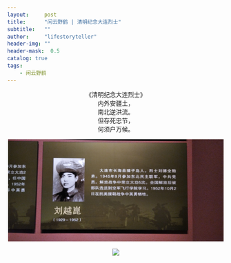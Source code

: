 ```yaml
---
layout:     post
title:      "闲云野鹤 | 清明纪念大连烈士"
subtitle:   ""
author:     "lifestoryteller"
header-img: ""
header-mask:  0.5
catalog: true
tags:
    - 闲云野鹤
---
```



<div align="center">《清明纪念大连烈士》  
    
    
<div align="center">内外安疆土，
    
<div align="center">南北逆洪流。
    
<div align="center">但存死忠节，
    
<div align="center">何须户万候。


<p align="center">
  <img width="500" src="/img/202104/20210405211417.jpg">
</p>


<p align="center">
  <img width="500" src="/img/202104/20210405211440.jpg">
</p>


